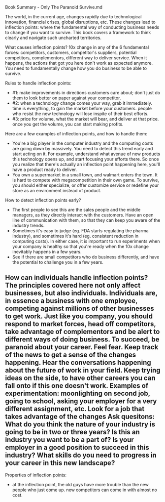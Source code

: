 Book Summary - Only The Paranoid Survive.md

The world, in the current age, changes rapidly due to technological innovation, financial crises, global disruptions, etc. These changes lead to inflection points: where the fundamental way of conducting business needs to change if you want to survive. This book covers a framework to think clearly and navigate such uncharted territories. 

What causes inflection points? 10x change in any of the 6 fundamental forces: competitors, customers, competitor's suppliers, potential competitors, complementors, different way to deliver service. When it happens, the actions that got you here don't work as expected anymore. You need to fundamentally change how you do business to be able to survive. 

Rules to handle inflection points:
- #1: make improvements in directions customers care about; don't just do them to look better on paper against your competitor. 
- #2: when a technology change comes your way, grab it immediately. time is everything, to gain the market before your customers. people who resist the new technology will lose inspite of their best efforts.
- #3: price for volume, what the market will bear, and deliver at that price. once you get the volume, you can start making profits.

Here are a few examples of inflection points, and how to handle them:
- You're a big player in the computer industry and the computing costs are going down by massively. You need to detect this trend early and start acting on it. For example, understand what avenue of new products this technology opens up, and start focusing your efforts there. So once you realize that there's actually an inflection point happening here, you'll have a product ready to deliver.
- You own a supermarket in a small town, and walmart enters the town. It is hard to compete with megacompetition in their own game. To survive, you should either specialize, or offer customize service or redefine your store as an environment instead of product.


How to detect inflection points early? 
- The first people to see this are the sales people and the middle managers, as they directly interact with the customers. Have an open line of communication with them, so that they can keep you aware of the industry trends. 
- Sometimes it's easy to judge (eg. FDA starts regulating the pharma industry), and sometimes it's hard (eg. consistent reduction in computing costs). In either case, it is important to run experiments when your company is healthy so that you're ready when the 10x change inevitably happens in a few years. 
- See if there are small competitors who do business differently, and have the potential to challenge you in a few years.

How can individuals handle inflection points?
The principles covered here not only affect businesses, but also individuals. Individuals are, in essence a business with one employee, competing against millions of other businesses to get work. 
Just like you company, you should respond to market forces, head off competitors, take advantage of complementors and be alert to different ways of doing business.
To succeed, be paranoid about your career. Feel fear. Keep track of the news to get a sense of the changes happening. Hear the conversations happening about the future of work in your field. 
Keep trying ideas on the side, to have other careers you can fall onto if this one doesn't work. Examples of experimentation: moonlighting on second job, going to school, asking your employer for a very different assignment, etc. Look for a job that takes advantage of the changes
Ask quesitons: What do you think the nature of your industry is going to be in two or three years? Is this an industry you want to be a part of? Is your employer in a good position to succeed in this industry? What skills do you need to progress in your career in this new landscape?
---

Properties of inflection points:
- at the inflection point, the old guys have more trouble than the new people who just come up. new competitors can come in with almost no cost.







